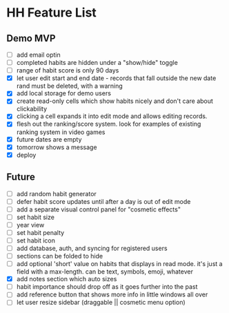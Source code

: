 # HH Feature List

## Demo MVP

- [ ] add email optin
- [ ] completed habits are hidden under a "show/hide" toggle
- [ ] range of habit score is only 90 days
- [x] let user edit start and end date - records that fall outside the new date rand must be deleted, with a warning 
- [x] add local storage for demo users
- [x] create read-only cells which show habits nicely and don't care about clickability
- [x] clicking a cell expands it into edit mode and allows editing records.
- [x] flesh out the ranking/score system. look for examples of existing ranking system in video games
- [x] future dates are empty
- [x] tomorrow shows a message
- [x] deploy

## Future

- [ ] add random habit generator
- [ ] defer habit score updates until after a day is out of edit mode
- [ ] add a separate visual control panel for "cosmetic effects"
- [ ] set habit size
- [ ] year view
- [ ] set habit penalty
- [ ] set habit icon
- [ ] add database, auth, and syncing for registered users
- [ ] sections can be folded to hide
- [ ] add optional 'short' value on habits that displays in read mode. it's just a field with a max-length. can be text, symbols, emoji, whatever
- [x] add notes section which auto sizes
- [ ] habit importance should drop off as it goes further into the past
- [ ] add reference button that shows more info in little windows all over
- [ ] let user resize sidebar (draggable || cosmetic menu option)

